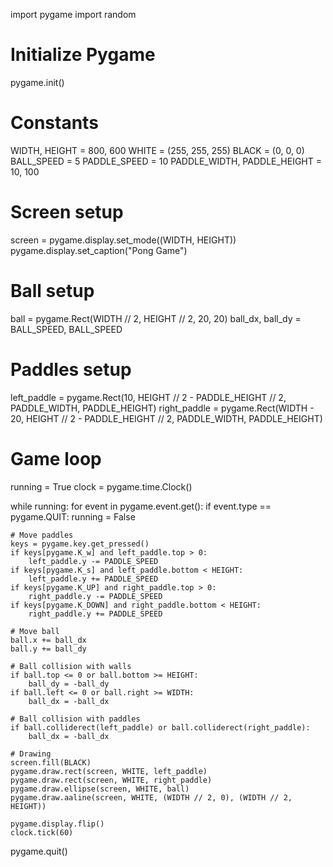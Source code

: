 import pygame
import random

# Initialize Pygame
pygame.init()

# Constants
WIDTH, HEIGHT = 800, 600
WHITE = (255, 255, 255)
BLACK = (0, 0, 0)
BALL_SPEED = 5
PADDLE_SPEED = 10
PADDLE_WIDTH, PADDLE_HEIGHT = 10, 100

# Screen setup
screen = pygame.display.set_mode((WIDTH, HEIGHT))
pygame.display.set_caption("Pong Game")

# Ball setup
ball = pygame.Rect(WIDTH // 2, HEIGHT // 2, 20, 20)
ball_dx, ball_dy = BALL_SPEED, BALL_SPEED

# Paddles setup
left_paddle = pygame.Rect(10, HEIGHT // 2 - PADDLE_HEIGHT // 2, PADDLE_WIDTH, PADDLE_HEIGHT)
right_paddle = pygame.Rect(WIDTH - 20, HEIGHT // 2 - PADDLE_HEIGHT // 2, PADDLE_WIDTH, PADDLE_HEIGHT)

# Game loop
running = True
clock = pygame.time.Clock()

while running:
    for event in pygame.event.get():
        if event.type == pygame.QUIT:
            running = False

    # Move paddles
    keys = pygame.key.get_pressed()
    if keys[pygame.K_w] and left_paddle.top > 0:
        left_paddle.y -= PADDLE_SPEED
    if keys[pygame.K_s] and left_paddle.bottom < HEIGHT:
        left_paddle.y += PADDLE_SPEED
    if keys[pygame.K_UP] and right_paddle.top > 0:
        right_paddle.y -= PADDLE_SPEED
    if keys[pygame.K_DOWN] and right_paddle.bottom < HEIGHT:
        right_paddle.y += PADDLE_SPEED

    # Move ball
    ball.x += ball_dx
    ball.y += ball_dy

    # Ball collision with walls
    if ball.top <= 0 or ball.bottom >= HEIGHT:
        ball_dy = -ball_dy
    if ball.left <= 0 or ball.right >= WIDTH:
        ball_dx = -ball_dx

    # Ball collision with paddles
    if ball.colliderect(left_paddle) or ball.colliderect(right_paddle):
        ball_dx = -ball_dx

    # Drawing
    screen.fill(BLACK)
    pygame.draw.rect(screen, WHITE, left_paddle)
    pygame.draw.rect(screen, WHITE, right_paddle)
    pygame.draw.ellipse(screen, WHITE, ball)
    pygame.draw.aaline(screen, WHITE, (WIDTH // 2, 0), (WIDTH // 2, HEIGHT))

    pygame.display.flip()
    clock.tick(60)

pygame.quit()
